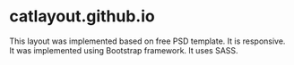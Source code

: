 # catlayout.github.io

This layout was implemented based on free PSD template.
It is responsive.
It was implemented using Bootstrap framework.
It uses SASS.
